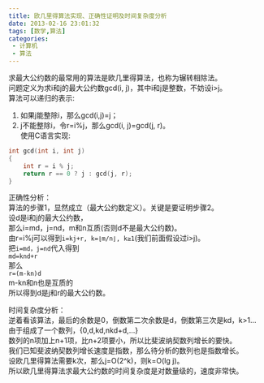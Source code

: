 ```yaml
---
title: 欧几里得算法实现、正确性证明及时间复杂度分析
date: 2013-02-16 23:01:32
tags: [数学,算法]
categories: 
 - 计算机
 - 算法
---
```

求最大公约数的最常用的算法是欧几里得算法，也称为辗转相除法。  
问题定义为求i和j的最大公约数gcd(i, j)，其中i和j是整数，不妨设i>j。  
算法可以递归的表示:  
1. 如果j能整除i，那么gcd(i,j)=j；  
2. j不能整除i，令r=i%j，那么gcd(i, j)=gcd(j, r)。  
使用C语言实现:  
``` c
int gcd(int i, int j)
{
    int r = i % j;
    return r == 0 ? j : gcd(j, r);
}
```

正确性分析：  
算法的步骤1，显然成立（最大公约数定义）。关键是要证明步骤2。  
设d是i和j的最大公约数，  
那么i=md，j=nd，m和n互质(否则d不是最大公约数)。  
由r=i%j可以得到```i=kj+r, k=⌊m/n⌋, k≥1```(我们前面假设过i>j)。  
把```i=md，j=nd```代入得到  
```md=knd+r ```   
那么  
```r=(m-kn)d  ```  
m-kn和n也是互质的  
所以得到d是j和r的最大公约数。

时间复杂度分析：  
逆着看该算法，最后的余数是0，倒数第二次余数是d，倒数第三次是kd，k>1...  
由于组成了一个数列，{0,d,kd,nkd+d,...}  
数列的n项加上n+1项，比n+2项要小，所以比斐波纳契数列增长的要快。  
我们已知斐波纳契数列增长速度是指数，那么待分析的数列也是指数增长。  
设欧几里得算法需要k次，那么j=O(2^k)，则k=O(lg j)。  
所以欧几里得算法求最大公约数的时间复杂度是对数量级的，速度非常快。  